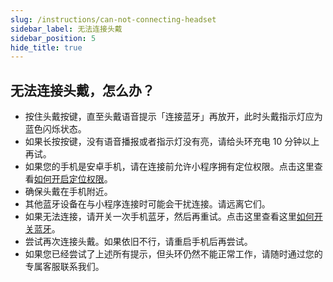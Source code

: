 ```yaml
---
slug: /instructions/can-not-connecting-headset
sidebar_label: 无法连接头戴
sidebar_position: 5
hide_title: true
---
```



## 无法连接头戴，怎么办？
* 按住头戴按键，直至头戴语音提示「连接蓝牙」再放开，此时头戴指示灯应为蓝色闪烁状态。
* 如果长按按键，没有语音播报或者指示灯没有亮，请给头环充电 10 分钟以上再试。
* 如果您的手机是安卓手机，请在连接前允许小程序拥有定位权限。点击这里查看[如何开启定位权限](/instructions/enable-location-permission)。
* 确保头戴在手机附近。
* 其他蓝牙设备在与小程序连接时可能会干扰连接。请远离它们。
* 如果无法连接，请开关一次手机蓝牙，然后再重试。点击这里查看这里[如何开关蓝牙](/instructions/turn-on-bluetooth)。
* 尝试再次连接头戴。如果依旧不行，请重启手机后再尝试。
* 如果您已经尝试了上述所有提示，但头环仍然不能正常工作，请随时通过您的专属客服联系我们。